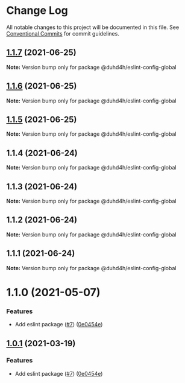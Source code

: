 # Change Log

All notable changes to this project will be documented in this file.
See [Conventional Commits](https://conventionalcommits.org) for commit guidelines.

## [1.1.7](https://github.com/Global-Repo/global-uikit/tree/master/packages/eslint-config-pancake/compare/@duhd4h/eslint-config-global@1.1.6...@duhd4h/eslint-config-global@1.1.7) (2021-06-25)

**Note:** Version bump only for package @duhd4h/eslint-config-global





## [1.1.6](https://github.com/Global-Repo/global-uikit/tree/master/packages/eslint-config-pancake/compare/@duhd4h/eslint-config-global@1.1.5...@duhd4h/eslint-config-global@1.1.6) (2021-06-25)

**Note:** Version bump only for package @duhd4h/eslint-config-global





## [1.1.5](https://github.com/Global-Repo/global-uikit/tree/master/packages/eslint-config-pancake/compare/@duhd4h/eslint-config-global@1.1.4...@duhd4h/eslint-config-global@1.1.5) (2021-06-25)

**Note:** Version bump only for package @duhd4h/eslint-config-global





## 1.1.4 (2021-06-24)

**Note:** Version bump only for package @duhd4h/eslint-config-global





## 1.1.3 (2021-06-24)

**Note:** Version bump only for package @duhd4h/eslint-config-global





## 1.1.2 (2021-06-24)

**Note:** Version bump only for package @duhd4h/eslint-config-global





## 1.1.1 (2021-06-24)

**Note:** Version bump only for package @duhd4h/eslint-config-global





# 1.1.0 (2021-05-07)


### Features

* Add eslint package ([#7](https://github.com/pancakeswap/pancake-toolkit/tree/master/packages/eslint-config-pancake/issues/7)) ([0e0454e](https://github.com/pancakeswap/pancake-toolkit/tree/master/packages/eslint-config-pancake/commit/0e0454eb9a63e976934956dc5c66fbef2ce2017a))





## [1.0.1](https://github.com/pancakeswap/pancake-toolkit/tree/master/packages/eslint-config-pancake/compare/@pancakeswap-libs/eslint-config-pancake@1.0.1...@pancakeswap-libs/eslint-config-pancake@1.0.1) (2021-03-19)


### Features

* Add eslint package ([#7](https://github.com/pancakeswap/pancake-toolkit/tree/master/packages/eslint-config-pancake/issues/7)) ([0e0454e](https://github.com/pancakeswap/pancake-toolkit/tree/master/packages/eslint-config-pancake/commit/0e0454eb9a63e976934956dc5c66fbef2ce2017a))
